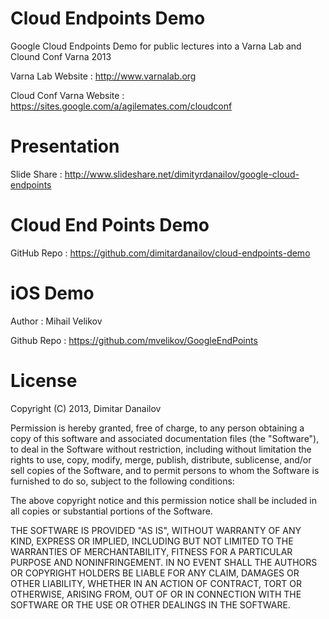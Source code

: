 Cloud Endpoints Demo
====================

Google Cloud Endpoints Demo for public lectures into a Varna Lab and Clound Conf Varna 2013

Varna Lab Website : http://www.varnalab.org

Cloud Conf Varna Website : https://sites.google.com/a/agilemates.com/cloudconf

Presentation
====================
Slide Share : http://www.slideshare.net/dimityrdanailov/google-cloud-endpoints

Cloud End Points Demo
====================
GitHub Repo : https://github.com/dimitardanailov/cloud-endpoints-demo

iOS Demo
====================
Author : Mihail Velikov

Github Repo : https://github.com/mvelikov/GoogleEndPoints

License
====================
Copyright (C) 2013, Dimitar Danailov

Permission is hereby granted, free of charge, to any person obtaining a copy of this software and associated documentation files (the "Software"), to deal in the Software without restriction, including without limitation the rights to use, copy, modify, merge, publish, distribute, sublicense, and/or sell copies of the Software, and to permit persons to whom the Software is furnished to do so, subject to the following conditions:

The above copyright notice and this permission notice shall be included in all copies or substantial portions of the Software.

THE SOFTWARE IS PROVIDED "AS IS", WITHOUT WARRANTY OF ANY KIND, EXPRESS OR IMPLIED, INCLUDING BUT NOT LIMITED TO THE WARRANTIES OF MERCHANTABILITY, FITNESS FOR A PARTICULAR PURPOSE AND NONINFRINGEMENT. IN NO EVENT SHALL THE AUTHORS OR COPYRIGHT HOLDERS BE LIABLE FOR ANY CLAIM, DAMAGES OR OTHER LIABILITY, WHETHER IN AN ACTION OF CONTRACT, TORT OR OTHERWISE, ARISING FROM, OUT OF OR IN CONNECTION WITH THE SOFTWARE OR THE USE OR OTHER DEALINGS IN THE SOFTWARE.

